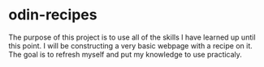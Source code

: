 # odin-recipes
The purpose of this project is to use all of the skills I have learned up until this point.
I will be constructing a very basic webpage with a recipe on it.
The goal is to refresh myself and put my knowledge to use practicaly.
